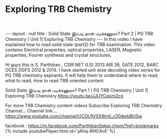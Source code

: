 <h1>Exploring TRB Chemistry</h1><br><br>---
layout : null
title : Solid State இப்படி தான் படிக்கணுமா? Part 2 | PG TRB Chemistry | Unit 1| Exploring TRB Chemistry
---
In this video I have explained how to read solid state (part2) for TRB examination. This video contains 
Electrical properties,
optical properties,
LASER,
Magnetic properties,
Fourier synthesis and crystal structures.


Hi guys this is S. Parthiban., CSIR NET (LS) 2013 AIR 39, GATE 2012, BARC OCES DGFS 2012 & 2014. I have started unit wise decoding video series for PG TRB chemistry aspirants. It will help them to understand where to read, what to read, How to read TRB oriented content.

Solid State இப்படி தான் படிக்கணுமா? Part 1 | PG TRB Chemistry | Unit 1| Exploring TRB Chemistry
https://youtu.be/JJUYCqom2cg

For more TRB Chemistry content videos Subscribe Exploring TRB Chemistry Channel...
Channel link.... https://www.youtube.com/channel/UCDLfIVSX9tnV_c50dwbBUSw


facebook : https://m.facebook.com/ParthibanSekar.chem/?ref=bookmarks
{% include youtubePlayer.html id='yAhq-RH03n4' %}<br>